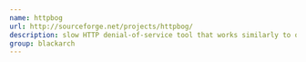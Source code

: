 ```yaml
---
name: httpbog
url: http://sourceforge.net/projects/httpbog/
description: slow HTTP denial-of-service tool that works similarly to other attacks, but rather than leveraging request headers or POST data Bog consumes sockets by slowly reading responses. URL : http://sourceforge.net/projects/httpbog/ Groups : blackarch blackarch-windows blackarch-dos
group: blackarch
---
```

